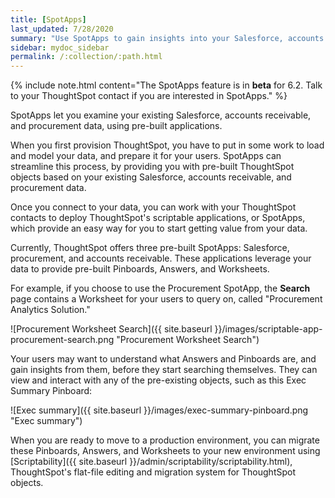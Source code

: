 ```yaml
---
title: [SpotApps]
last_updated: 7/28/2020
summary: "Use SpotApps to gain insights into your Salesforce, accounts receivable, or procurement instances."
sidebar: mydoc_sidebar
permalink: /:collection/:path.html
---
```

{% include note.html content="The SpotApps feature is in <strong>beta</strong> for 6.2. Talk to your ThoughtSpot contact if you are interested in SpotApps." %}

SpotApps let you examine your existing Salesforce, accounts receivable, and procurement data, using pre-built applications.

When you first provision ThoughtSpot, you have to put in some work to load and model your data, and prepare it for your users. SpotApps can streamline this process, by providing you with pre-built ThoughtSpot objects based on your existing Salesforce, accounts receivable, and procurement data.

Once you connect to your data, you can work with your ThoughtSpot contacts to deploy ThoughtSpot's scriptable applications, or SpotApps, which provide an easy way for you to start getting value from your data.

Currently, ThoughtSpot offers three pre-built SpotApps: Salesforce, procurement, and accounts receivable. These applications leverage your data to provide pre-built Pinboards, Answers, and Worksheets.

For example, if you choose to use the Procurement SpotApp, the **Search** page contains a Worksheet for your users to query on, called "Procurement Analytics Solution."

![Procurement Worksheet Search]({{ site.baseurl }}/images/scriptable-app-procurement-search.png "Procurement Worksheet Search")

Your users may want to understand what Answers and Pinboards are, and gain insights from them, before they start searching themselves. They can view and interact with any of the pre-existing objects, such as this Exec Summary Pinboard:

![Exec summary]({{ site.baseurl }}/images/exec-summary-pinboard.png "Exec summary")

When you are ready to move to a production environment, you can migrate these Pinboards, Answers, and Worksheets to your new environment using [Scriptability]({{ site.baseurl }}/admin/scriptability/scriptability.html), ThoughtSpot's flat-file editing and migration system for ThoughtSpot objects.
